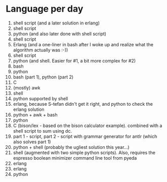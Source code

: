 Language per day
================
1) shell script  (and a later solution in erlang)
2) shell script
3) python (and also later done with shell script)
4) shell script
5) Erlang (and a one-liner in bash after I woke up and realize what the algorithm actually was :-))
6) shell script
7) python (and shell. Easier for #1, a bit more complex for #2)
8) bash
9) python
10) bash (part 1), python (part 2)
11) C 
12) (mostly) awk
13) shell
14) python supported by shell
15) erlang, because S-tefan didn't get it right, and python to check the erlang solution
16) python + awk + bash
17) python
18) C (bison/lex - based on the bison calculator example). combined with a shell script to sum using dc.  
19) part 1 - script, part 2 - script with grammar generator for antlr (which also solves part 1)
20) python + shell (probably the ugliest solution this year...)
21) shell (augmented with two simple python scripts). Also, requires the espresso boolean minimizer command line tool from pyeda
22) erlang
23) erlang
24) python
